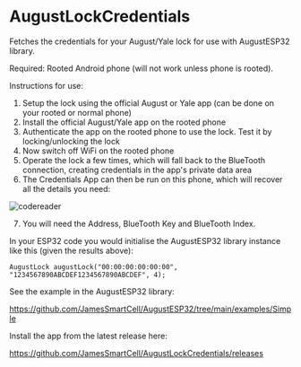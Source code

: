 # AugustLockCredentials
Fetches the credentials for your August/Yale lock for use with AugustESP32 library.

Required: Rooted Android phone (will not work unless phone is rooted).

Instructions for use:

1. Setup the lock using the official August or Yale app (can be done on your rooted or normal phone)
2. Install the official August/Yale app on the rooted phone
3. Authenticate the app on the rooted phone to use the lock. Test it by locking/unlocking the lock
4. Now switch off WiFi on the rooted phone
5. Operate the lock a few times, which will fall back to the BlueTooth connection, creating credentials in the app's private data area
6. The Credentials App can then be run on this phone, which will recover all the details you need:

![codereader](https://user-images.githubusercontent.com/12689544/189010890-50114c96-4cec-4c3e-89e9-da2c9842784c.jpg)

7. You will need the Address, BlueTooth Key and BlueTooth Index.

In your ESP32 code you would initialise the AugustESP32 library instance like this (given the results above):

```AugustLock augustLock("00:00:00:00:00:00", "1234567890ABCDEF1234567890ABCDEF", 4);```

See the example in the AugustESP32 library:

https://github.com/JamesSmartCell/AugustESP32/tree/main/examples/Simple

Install the app from the latest release here:

https://github.com/JamesSmartCell/AugustLockCredentials/releases
